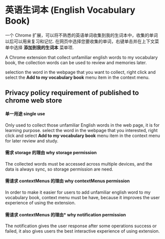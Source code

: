 # 英语生词本 (English Vocabulary Book)

一个 Chrome 扩展，可以将不熟悉的英语单词收集到我的生词本中，收集的单词以后可以用来复习和记忆. 在网页中选择您要收集的单词，右键单击并在上下文菜单中选择 **添加到我的生词本** 菜单项.

A Chrome extension that collect unfamiliar english words to my vocabulary book, the collection words can be used to review and
memories later.

selection the word in the webpage that you want to collect, right click and select the **Add to my vocabulary book** menu item in the context menu.

## Privacy policy requirement of published to chrome web store

#### 单一用途 single use

Only used to collect those unfamiliar English words in the web page, it is for learning purpose. select the word in the webpage that you interested, right click and select **Add to my vocabulary book** menu item in the context menu for later review and study.

#### 需求 storage 的理由 why storage permission

The collected words must be accessed across multiple devices, and the data is always sync, so storage permission are need.

#### 需请求 contextMenus 的理由 why contextMenus permission

In order to make it easier for users to add unfamiliar english word to my vocabulary book, context menu must be have, because it improves the user experience of using the extension.

#### 需请求 contextMenus 的理由\* why notification permission

The notification gives the user response after some operations success or failed, it also gives users the best interactive experience of using extension.

